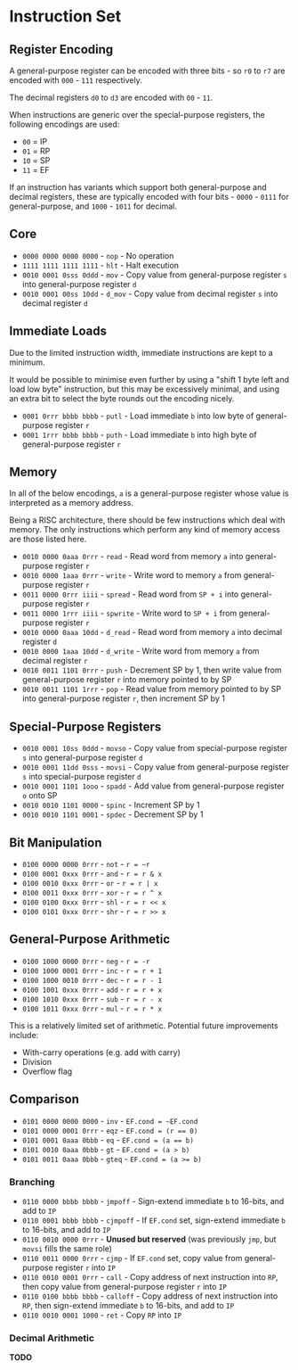 # Instruction Set

## Register Encoding

A general-purpose register can be encoded with three bits - so `r0` to `r7` are encoded with
`000` - `111` respectively.

The decimal registers `d0` to `d3` are encoded with `00` - `11`.

When instructions are generic over the special-purpose registers, the following encodings are used:

- `00` = IP
- `01` = RP
- `10` = SP
- `11` = EF

If an instruction has variants which support both general-purpose and decimal registers, these are
typically encoded with four bits - `0000` - `0111` for general-purpose, and `1000` - `1011` for
decimal.

## Core

- `0000 0000 0000 0000` - `nop` - No operation
- `1111 1111 1111 1111` - `hlt` - Halt execution
- `0010 0001 0sss 0ddd` - `mov` - Copy value from general-purpose register `s` into general-purpose
  register `d`
- `0010 0001 00ss 10dd` - `d_mov` - Copy value from decimal register `s` into decimal register `d`

## Immediate Loads

Due to the limited instruction width, immediate instructions are kept to a minimum.

It would be possible to minimise even further by using a "shift 1 byte left and load low byte"
instruction, but this may be excessively minimal, and using an extra bit to select the byte rounds
out the encoding nicely.

- `0001 0rrr bbbb bbbb` - `putl` - Load immediate `b` into low byte of general-purpose register `r` 
- `0001 1rrr bbbb bbbb` - `puth` - Load immediate `b` into high byte of general-purpose register `r`

## Memory

In all of the below encodings, `a` is a general-purpose register whose value is interpreted as a
memory address.

Being a RISC architecture, there should be few instructions which deal with memory. The only
instructions which perform any kind of memory access are those listed here.

- `0010 0000 0aaa 0rrr` - `read` - Read word from memory `a` into general-purpose register `r`
- `0010 0000 1aaa 0rrr` - `write` - Write word to memory `a` from general-purpose register `r`
- `0011 0000 0rrr iiii` - `spread` - Read word from `SP + i` into general-purpose register `r`
- `0011 0000 1rrr iiii` - `spwrite` - Write word to `SP + i` from general-purpose register `r`
- `0010 0000 0aaa 10dd` - `d_read` - Read word from memory `a` into decimal register `d`
- `0010 0000 1aaa 10dd` - `d_write` - Write word from memory `a` from decimal register `r`
- `0010 0011 1101 0rrr` - `push` - Decrement SP by 1, then write value from general-purpose register
  `r` into memory pointed to by SP
- `0010 0011 1101 1rrr` - `pop` - Read value from memory pointed to by SP into general-purpose
  register `r`, then increment SP by 1

## Special-Purpose Registers

- `0010 0001 10ss 0ddd` - `movso` - Copy value from special-purpose register `s` into general-purpose
register `d`
- `0010 0001 11dd 0sss` - `movsi` - Copy value from general-purpose register `s` into special-purpose
register `d`
- `0010 0001 1101 1ooo` - `spadd` - Add value from general-purpose register `o` onto SP
- `0010 0010 1101 0000` - `spinc` - Increment SP by 1
- `0010 0010 1101 0001` - `spdec` - Decrement SP by 1

## Bit Manipulation

- `0100 0000 0000 0rrr` - `not` - `r = ~r`
- `0100 0001 0xxx 0rrr` - `and` - `r = r & x`
- `0100 0010 0xxx 0rrr` - `or` - `r = r | x`
- `0100 0011 0xxx 0rrr` - `xor` - `r = r ^ x`
- `0100 0100 0xxx 0rrr` - `shl` - `r = r << x`
- `0100 0101 0xxx 0rrr` - `shr` - `r = r >> x`

## General-Purpose Arithmetic

- `0100 1000 0000 0rrr` - `neg` - `r = -r`
- `0100 1000 0001 0rrr` - `inc` - `r = r + 1`
- `0100 1000 0010 0rrr` - `dec` - `r = r - 1`
- `0100 1001 0xxx 0rrr` - `add` - `r = r + x`
- `0100 1010 0xxx 0rrr` - `sub` - `r = r - x`
- `0100 1011 0xxx 0rrr` - `mul` - `r = r * x`

This is a relatively limited set of arithmetic. Potential future improvements include:
- With-carry operations (e.g. add with carry)
- Division
- Overflow flag

## Comparison

- `0101 0000 0000 0000` - `inv` - `EF.cond = ~EF.cond`
- `0101 0000 0001 0rrr` - `eqz` - `EF.cond = (r == 0)`
- `0101 0001 0aaa 0bbb` - `eq` - `EF.cond = (a == b)`
- `0101 0010 0aaa 0bbb` - `gt` - `EF.cond = (a > b)`
- `0101 0011 0aaa 0bbb` - `gteq` - `EF.cond = (a >= b)`

### Branching

- `0110 0000 bbbb bbbb` - `jmpoff` - Sign-extend immediate `b` to 16-bits, and add to `IP`
- `0110 0001 bbbb bbbb` - `cjmpoff` - If `EF.cond` set, sign-extend immediate `b` to 16-bits, and add
  to `IP`
- `0110 0010 0000 0rrr` - **Unused but reserved** (was previously `jmp`, but `movsi` fills the same
  role)
- `0110 0011 0000 0rrr` - `cjmp` - If `EF.cond` set, copy value from general-purpose register `r`
  into `IP`
- `0110 0010 0001 0rrr` - `call` - Copy address of next instruction into `RP`, then copy value from
  general-purpose register `r` into `IP`
- `0110 0100 bbbb bbbb` - `calloff` - Copy address of next instruction into `RP`, then sign-extend
  immediate `b` to 16-bits, and add to `IP`
- `0110 0010 0001 1000` - `ret` - Copy `RP` into `IP`

### Decimal Arithmetic

**TODO**
